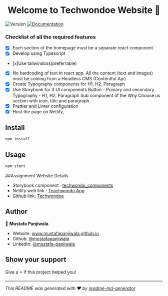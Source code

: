 <h1 align="center">Welcome to Techwondoe Website 👋</h1>
<p>
  <img alt="Version" src="https://img.shields.io/badge/version-1.0.0-blue.svg?cacheSeconds=2592000" />
  <a href="https://docs.expo.dev/" target="_blank">
    <img alt="Documentation" src="https://img.shields.io/badge/documentation-yes-brightgreen.svg" />
  </a>
</p>

### Checklist of all the required features

-   [x] Each section of the homepage must be a separate react component.
-   [x] Develop using Typescript
-   [x]Use tailwindcss(preferrable)
-   [x] No hardcoding of text in react app. All the content (text and images) must be coming from a Headless CMS (Contentful Api)
-   [x] Create Typography components for H1, H2, Paragraph
-   [x] Use Storybook for 3 UI components
        Button - Primary and secondary
        Typography - H1, H2, Paragraph
        Sub component of the Why Choose us section with icon, title and paragraph.
-   [x] Prettier and Linter configuration
-   [x] Host the page on Netlify,

## Install

```sh
npm install
```

## Usage

```sh
npm start
```

##Assignment Website Details

-   Storybook component : [techwondo_components](https://www.npmjs.com/package/techwondoe_components)
-   Netlify web link : [Teachwondo App](https://techwondoeweb.netlify.app/)
-   Github link: [Techwondoe](https://github.com/mustafapanjiwala/Techwondoe)

## Author

👤 **Mustafa Panjiwala**

-   Website: www.mustafapanjiwala.github.io
-   Github: [@mustafapanjiwala](https://github.com/mustafapanjiwala)
-   LinkedIn: [@mustafa-panjiwala](https://linkedin.com/in/mustafa-panjiwala)

## Show your support

Give a ⭐️ if this project helped you!

---

_This README was generated with ❤️ by [readme-md-generator](https://github.com/kefranabg/readme-md-generator)_

